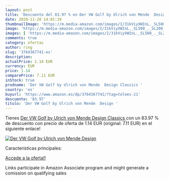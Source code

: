 ```yaml
---
layout: post
title: 'Descuento del 83.97 % en Der VW Golf by Ulrich von Mende  Design '
date: 2020-11-28 14:01:19
thumbnailImage: 'https://m.media-amazon.com/images/I/31kViyXWInL._SL500_._SL200_.jpg'
image: 'https://m.media-amazon.com/images/I/31kViyXWInL._SL500_._SL200_.jpg'
images: [ 'https://m.media-amazon.com/images/I/31kViyXWInL._SL500_._SL200_.jpg' ]
comments: true
category: ofertas
author: ring
slug: '3764367741-es'
description:
actualPrice: 1.14 EUR
currency: EUR
price: 1.14
comparePrice: 7.11 EUR
inStock: true
prodname: 'Der VW Golf by Ulrich von Mende  Design Classics '
country: 'es'
buyurl: 'https://www.amazon.es/dp/3764367741/?tag=tolees-21'
descuento: '83.97'
titulo: 'Der VW Golf by Ulrich von Mende  Design '
---
```


Tienes [Der VW Golf by Ulrich von Mende  Design Classics ](https://www.amazon.es/dp/3764367741/?tag=tolees-21) con un 83.97 % de descuento con precio de oferta de 1.14 EUR (original: 7.11 EUR) en el siguiente enlace!

[![Der VW Golf by Ulrich von Mende  Design ](https://m.media-amazon.com/images/I/31kViyXWInL._SL500_._SL200_.jpg)](https://www.amazon.es/dp/3764367741/?tag=tolees-21)

Características principales:


[Accede a la oferta!!](https://www.amazon.es/dp/3764367741/?tag=tolees-21)

Links participate in Amazon Associate program and might generate a comission on qualifying sales


